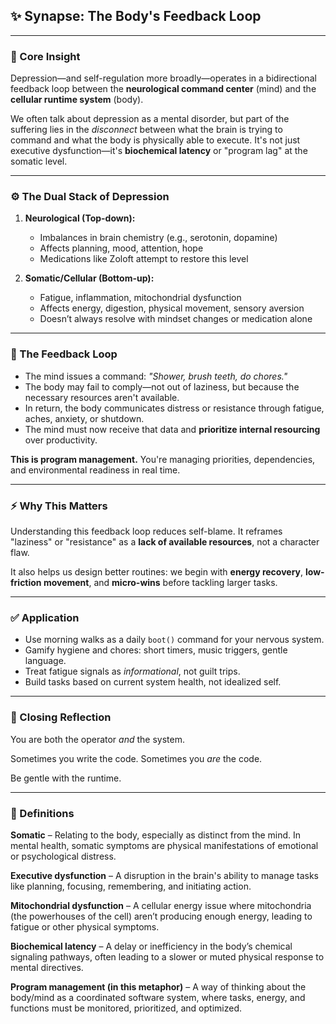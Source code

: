 ## ✨ Synapse: The Body's Feedback Loop

---

### 🧠 Core Insight

Depression—and self-regulation more broadly—operates in a bidirectional feedback loop between the **neurological command center** (mind) and the **cellular runtime system** (body).

We often talk about depression as a mental disorder, but part of the suffering lies in the *disconnect* between what the brain is trying to command and what the body is physically able to execute. It's not just executive dysfunction—it's **biochemical latency** or "program lag" at the somatic level.

---

### ⚙️ The Dual Stack of Depression

1. **Neurological (Top-down):**
   - Imbalances in brain chemistry (e.g., serotonin, dopamine)
   - Affects planning, mood, attention, hope
   - Medications like Zoloft attempt to restore this level

2. **Somatic/Cellular (Bottom-up):**
   - Fatigue, inflammation, mitochondrial dysfunction
   - Affects energy, digestion, physical movement, sensory aversion
   - Doesn’t always resolve with mindset changes or medication alone

---

### 🔄 The Feedback Loop

- The mind issues a command: *"Shower, brush teeth, do chores."*
- The body may fail to comply—not out of laziness, but because the necessary resources aren't available.
- In return, the body communicates distress or resistance through fatigue, aches, anxiety, or shutdown.
- The mind must now receive that data and **prioritize internal resourcing** over productivity.

**This is program management.** You're managing priorities, dependencies, and environmental readiness in real time.

---

### ⚡ Why This Matters

Understanding this feedback loop reduces self-blame. It reframes "laziness" or "resistance" as a **lack of available resources**, not a character flaw.

It also helps us design better routines: we begin with **energy recovery**, **low-friction movement**, and **micro-wins** before tackling larger tasks.

---

### ✅ Application

- Use morning walks as a daily `boot()` command for your nervous system.
- Gamify hygiene and chores: short timers, music triggers, gentle language.
- Treat fatigue signals as *informational*, not guilt trips.
- Build tasks based on current system health, not idealized self.

---

### 🧘 Closing Reflection

You are both the operator *and* the system.

Sometimes you write the code. Sometimes you *are* the code.

Be gentle with the runtime.

---

### 📘 Definitions

**Somatic** – Relating to the body, especially as distinct from the mind. In mental health, somatic symptoms are physical manifestations of emotional or psychological distress.

**Executive dysfunction** – A disruption in the brain's ability to manage tasks like planning, focusing, remembering, and initiating action.

**Mitochondrial dysfunction** – A cellular energy issue where mitochondria (the powerhouses of the cell) aren’t producing enough energy, leading to fatigue or other physical symptoms.

**Biochemical latency** – A delay or inefficiency in the body’s chemical signaling pathways, often leading to a slower or muted physical response to mental directives.

**Program management (in this metaphor)** – A way of thinking about the body/mind as a coordinated software system, where tasks, energy, and functions must be monitored, prioritized, and optimized.